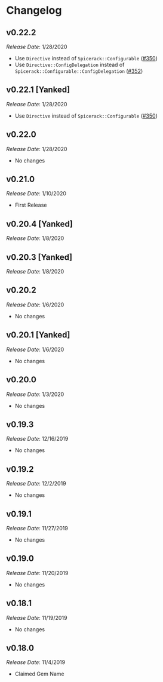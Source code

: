 # Changelog

## v0.22.2

*Release Date*: 1/28/2020

- Use `Directive` instead of `Spicerack::Configurable` ([#350](https://github.com/Freshly/spicerack/pull/350))
- Use `Directive::ConfigDelegation` instead of `Spicerack::Configurable::ConfigDelegation` ([#352](https://github.com/Freshly/spicerack/pull/352))

## v0.22.1 [Yanked]

*Release Date*: 1/28/2020

- Use `Directive` instead of `Spicerack::Configurable` ([#350](https://github.com/Freshly/spicerack/pull/350))

## v0.22.0

*Release Date*: 1/28/2020

- No changes

## v0.21.0

*Release Date*: 1/10/2020

- First Release

## v0.20.4  [Yanked]

*Release Date*: 1/8/2020

## v0.20.3  [Yanked]

*Release Date*: 1/8/2020

## v0.20.2

*Release Date*: 1/6/2020

- No changes

## v0.20.1 [Yanked]

*Release Date*: 1/6/2020

- No changes

## v0.20.0

*Release Date*: 1/3/2020

- No changes

## v0.19.3

*Release Date*: 12/16/2019

- No changes

## v0.19.2

*Release Date*: 12/2/2019

- No changes

## v0.19.1

*Release Date*: 11/27/2019

- No changes

## v0.19.0

*Release Date*: 11/20/2019

- No changes

## v0.18.1

*Release Date*: 11/19/2019

- No changes

## v0.18.0

*Release Date*: 11/4/2019

- Claimed Gem Name
